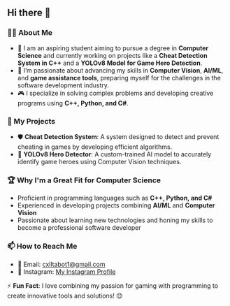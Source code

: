 ## Hi there 👋  

### 👨‍💻 About Me  
- 🔭 I am an aspiring student aiming to pursue a degree in **Computer Science** and currently working on projects like a **Cheat Detection System in C++** and a **YOLOv8 Model for Game Hero Detection**.  
- 🌱 I’m passionate about advancing my skills in **Computer Vision**, **AI/ML**, and **game assistance tools**, preparing myself for the challenges in the software development industry.  
- 🎮 I specialize in solving complex problems and developing creative programs using **C++, Python, and C#**.  

### 🚀 My Projects  
- 🛡️ **Cheat Detection System**: A system designed to detect and prevent cheating in games by developing efficient algorithms.  
- 🤖 **YOLOv8 Hero Detector**: A custom-trained AI model to accurately identify game heroes using Computer Vision techniques.  

### 🏆 Why I'm a Great Fit for Computer Science  
- Proficient in programming languages such as **C++, Python, and C#**  
- Experienced in developing projects combining **AI/ML** and **Computer Vision**  
- Passionate about learning new technologies and honing my skills to become a professional software developer  

### 📫 How to Reach Me  
- 📧 Email: cxlltabot1@gmail.com
- 🔗 Instagram: [My Instagram Profile](https://www.instagram.com/_justice.q)  

⚡ **Fun Fact**: I love combining my passion for gaming with programming to create innovative tools and solutions! 😊  
